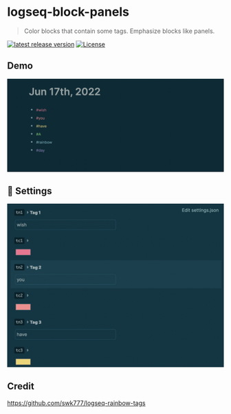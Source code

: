 
# logseq-block-panels
> Color blocks that contain some tags. Emphasize blocks like panels.

[![latest release version](https://img.shields.io/github/v/release/YU000jp/logseq-rainbow-blocks)](https://github.com/YU000jp/logseq-rainbow-blocks/releases)
[![License](https://img.shields.io/github/license/YU000jp/logseq-rainbow-blocks?color=blue)](https://github.com/YU000jp/logseq-rainbow-blocks/blob/main/LICENSE)


## Demo

![demo](./demo.png)

## 🎨 Settings

![settings](./settings.png)



## Credit

<https://github.com/swk777/logseq-rainbow-tags>
